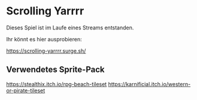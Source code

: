 # Scrolling Yarrrr

Dieses Spiel ist im Laufe eines Streams entstanden.

Ihr könnt es hier ausprobieren:

https://scrolling-yarrrr.surge.sh/

## Verwendetes Sprite-Pack

https://stealthix.itch.io/rpg-beach-tileset
https://karnificial.itch.io/western-or-pirate-tileset
